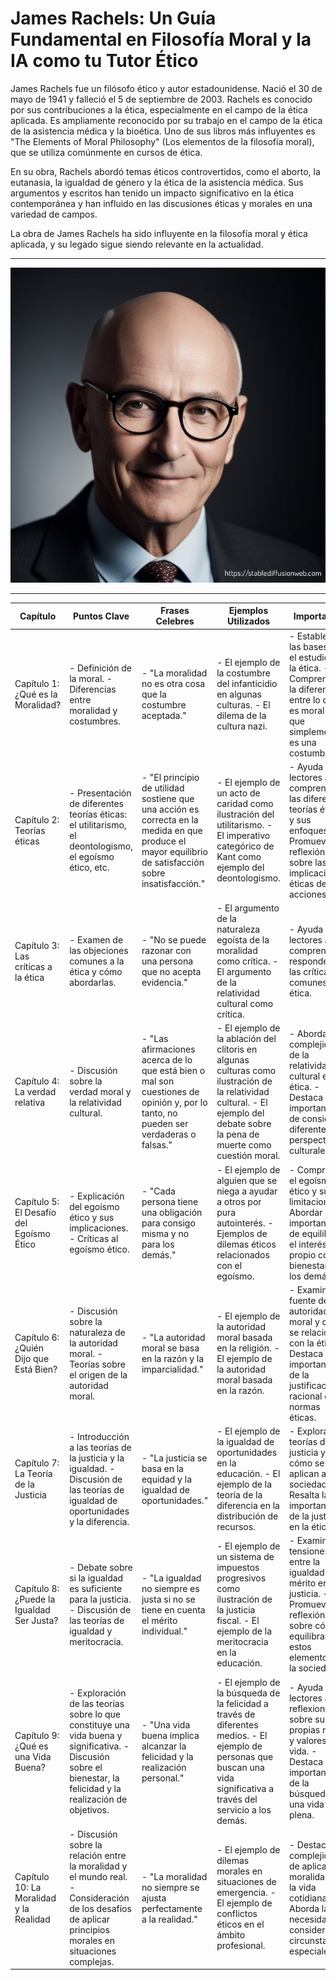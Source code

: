# James Rachels: Un Guía Fundamental en Filosofía Moral y la IA como tu Tutor Ético

James Rachels fue un filósofo ético y autor estadounidense. Nació el 30 de mayo de 1941 y falleció el 5 de septiembre de 2003. Rachels es conocido por sus contribuciones a la ética, especialmente en el campo de la ética aplicada. Es ampliamente reconocido por su trabajo en el campo de la ética de la asistencia médica y la bioética. Uno de sus libros más influyentes es "The Elements of Moral Philosophy" (Los elementos de la filosofía moral), que se utiliza comúnmente en cursos de ética.

En su obra, Rachels abordó temas éticos controvertidos, como el aborto, la eutanasia, la igualdad de género y la ética de la asistencia médica. Sus argumentos y escritos han tenido un impacto significativo en la ética contemporánea y han influido en las discusiones éticas y morales en una variedad de campos.

La obra de James Rachels ha sido influyente en la filosofía moral y ética aplicada, y su legado sigue siendo relevante en la actualidad.

---

![JamesRachels.png](JamesRachels.png "James Rachels")

---

| Capítulo          | Puntos Clave  | Frases Celebres | Ejemplos Utilizados | Importancia       | Ejecución Práctica |
|-------------------|---------------|-----------------|----------------------|-------------------|---------------------|
| Capítulo 1: ¿Qué es la Moralidad? | - Definición de la moral. - Diferencias entre moralidad y costumbres. | - "La moralidad no es otra cosa que la costumbre aceptada." | - El ejemplo de la costumbre del infanticidio en algunas culturas. - El dilema de la cultura nazi. | - Establece las bases para el estudio de la ética. - Comprender la diferencia entre lo que es moral y lo que simplemente es una costumbre. | - Reconocer que las costumbres culturales no siempre son morales. |
| Capítulo 2: Teorías éticas | - Presentación de diferentes teorías éticas: el utilitarismo, el deontologismo, el egoísmo ético, etc. | - "El principio de utilidad sostiene que una acción es correcta en la medida en que produce el mayor equilibrio de satisfacción sobre insatisfacción." | - El ejemplo de un acto de caridad como ilustración del utilitarismo. - El imperativo categórico de Kant como ejemplo del deontologismo. | - Ayuda a los lectores a comprender las diferentes teorías éticas y sus enfoques. - Promueve la reflexión sobre las implicaciones éticas de sus acciones. | - Evaluar las consecuencias de las acciones a la luz de diferentes teorías éticas. |
| Capítulo 3: Las críticas a la ética | - Examen de las objeciones comunes a la ética y cómo abordarlas. | - "No se puede razonar con una persona que no acepta evidencia." | - El argumento de la naturaleza egoísta de la moralidad como crítica. - El argumento de la relatividad cultural como crítica. | - Ayuda a los lectores a comprender y responder a las críticas comunes a la ética. | - Refutar las objeciones a la ética y defender su importancia. |
| Capítulo 4: La verdad relativa | - Discusión sobre la verdad moral y la relatividad cultural. | - "Las afirmaciones acerca de lo que está bien o mal son cuestiones de opinión y, por lo tanto, no pueden ser verdaderas o falsas." | - El ejemplo de la ablación del clítoris en algunas culturas como ilustración de la relatividad cultural. - El ejemplo del debate sobre la pena de muerte como cuestión moral. | - Aborda la complejidad de la relatividad cultural en la ética. - Destaca la importancia de considerar diferentes perspectivas culturales. | - Reflexionar sobre cómo la relatividad cultural influye en la toma de decisiones éticas. |
| Capítulo 5: El Desafío del Egoísmo Ético | - Explicación del egoísmo ético y sus implicaciones. - Críticas al egoísmo ético. | - "Cada persona tiene una obligación para consigo misma y no para los demás." | - El ejemplo de alguien que se niega a ayudar a otros por pura autointerés. - Ejemplos de dilemas éticos relacionados con el egoísmo. | - Comprender el egoísmo ético y sus limitaciones. - Abordar la importancia de equilibrar el interés propio con el bienestar de los demás. | - Reflexionar sobre cómo equilibrar el propio interés con la consideración por los demás en la toma de decisiones éticas. |
| Capítulo 6: ¿Quién Dijo que Está Bien? | - Discusión sobre la naturaleza de la autoridad moral. - Teorías sobre el origen de la autoridad moral. | - "La autoridad moral se basa en la razón y la imparcialidad." | - El ejemplo de la autoridad moral basada en la religión. - El ejemplo de la autoridad moral basada en la razón. | - Examina la fuente de la autoridad moral y cómo se relaciona con la ética. - Destaca la importancia de la justificación racional de las normas éticas. | - Evaluar la autoridad moral y las fuentes de la ética personal. |
| Capítulo 7: La Teoría de la Justicia | - Introducción a las teorías de la justicia y la igualdad. - Discusión de las teorías de igualdad de oportunidades y la diferencia. | - "La justicia se basa en la equidad y la igualdad de oportunidades." | - El ejemplo de la igualdad de oportunidades en la educación. - El ejemplo de la teoría de la diferencia en la distribución de recursos. | - Explora las teorías de justicia y cómo se aplican a la sociedad. - Resalta la importancia de la justicia en la ética. | - Considerar cómo las teorías de justicia influyen en la toma de decisiones éticas en situaciones de desigualdad. |
| Capítulo 8: ¿Puede la Igualdad Ser Justa? | - Debate sobre si la igualdad es suficiente para la justicia. - Discusión de las teorías de igualdad y meritocracia. | - "La igualdad no siempre es justa si no se tiene en cuenta el mérito individual." | - El ejemplo de un sistema de impuestos progresivos como ilustración de la justicia fiscal. - El ejemplo de la meritocracia en la educación. | - Examina las tensiones entre la igualdad y el mérito en la justicia. - Promueve la reflexión sobre cómo equilibrar estos elementos en la sociedad. | - Evaluar las políticas y sistemas sociales a la luz de la justicia y la igualdad. |
| Capítulo 9: ¿Qué es una Vida Buena? | - Exploración de las teorías sobre lo que constituye una vida buena y significativa. - Discusión sobre el bienestar, la felicidad y la realización de objetivos. | - "Una vida buena implica alcanzar la felicidad y la realización personal." | - El ejemplo de la búsqueda de la felicidad a través de diferentes medios. - El ejemplo de personas que buscan una vida significativa a través del servicio a los demás. | - Ayuda a los lectores a reflexionar sobre sus propias metas y valores en la vida. - Destaca la importancia de la búsqueda de una vida plena. | - Considerar cómo se pueden aplicar los principios de una vida buena en la toma de decisiones personales y éticas. |
| Capítulo 10: La Moralidad y la Realidad | - Discusión sobre la relación entre la moralidad y el mundo real. - Consideración de los desafíos de aplicar principios morales en situaciones complejas. | - "La moralidad no siempre se ajusta perfectamente a la realidad." | - El ejemplo de dilemas morales en situaciones de emergencia. - El ejemplo de conflictos éticos en el ámbito profesional. | - Destaca la complejidad de aplicar la moralidad en la vida cotidiana. - Aborda la necesidad de considerar circunstancias especiales. | - Reflexionar sobre cómo se pueden aplicar los principios éticos en situaciones reales y desafiantes. |
